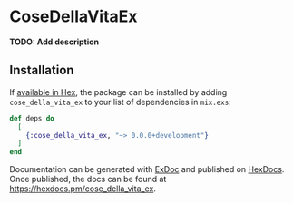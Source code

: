 # CoseDellaVitaEx

**TODO: Add description**

## Installation

If [available in Hex](https://hex.pm/docs/publish), the package can be installed
by adding `cose_della_vita_ex` to your list of dependencies in `mix.exs`:

```elixir
def deps do
  [
    {:cose_della_vita_ex, "~> 0.0.0+development"}
  ]
end
```

Documentation can be generated with [ExDoc](https://github.com/elixir-lang/ex_doc)
and published on [HexDocs](https://hexdocs.pm). Once published, the docs can
be found at <https://hexdocs.pm/cose_della_vita_ex>.
